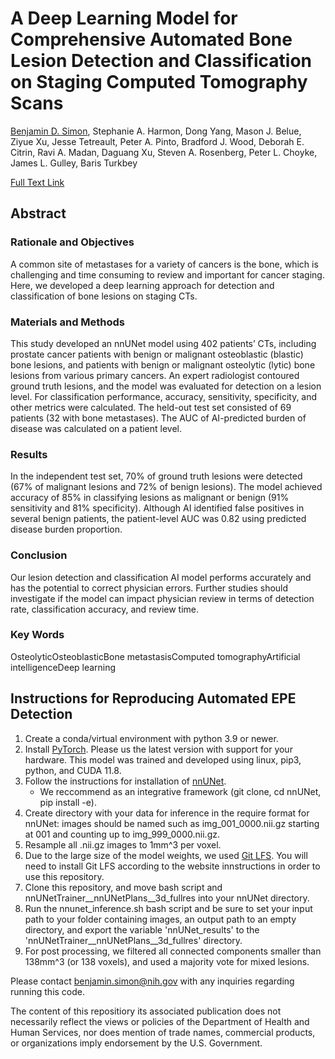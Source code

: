 # A Deep Learning Model for Comprehensive Automated Bone Lesion Detection and Classification on Staging Computed Tomography Scans
[Benjamin D. Simon](https://www.linkedin.com/in/benjamin-dabora-simon/), Stephanie A. Harmon, Dong Yang, Mason J. Belue, Ziyue Xu, Jesse Tetreault, Peter A. Pinto, Bradford J. Wood, Deborah E. Citrin, Ravi A. Madan, Daguang Xu, Steven A. Rosenberg, Peter L. Choyke, James L. Gulley, Baris Turkbey

[Full Text Link](https://www.sciencedirect.com/science/article/pii/S1076633225005707?via%3Dihub)

## Abstract
### Rationale and Objectives
A common site of metastases for a variety of cancers is the bone, which is challenging and time consuming to review and important for cancer staging. Here, we developed a deep learning approach for detection and classification of bone lesions on staging CTs.
### Materials and Methods
This study developed an nnUNet model using 402 patients’ CTs, including prostate cancer patients with benign or malignant osteoblastic (blastic) bone lesions, and patients with benign or malignant osteolytic (lytic) bone lesions from various primary cancers. An expert radiologist contoured ground truth lesions, and the model was evaluated for detection on a lesion level. For classification performance, accuracy, sensitivity, specificity, and other metrics were calculated. The held-out test set consisted of 69 patients (32 with bone metastases). The AUC of AI-predicted burden of disease was calculated on a patient level.
### Results
In the independent test set, 70% of ground truth lesions were detected (67% of malignant lesions and 72% of benign lesions). The model achieved accuracy of 85% in classifying lesions as malignant or benign (91% sensitivity and 81% specificity). Although AI identified false positives in several benign patients, the patient-level AUC was 0.82 using predicted disease burden proportion.
### Conclusion
Our lesion detection and classification AI model performs accurately and has the potential to correct physician errors. Further studies should investigate if the model can impact physician review in terms of detection rate, classification accuracy, and review time.
### Key Words
OsteolyticOsteoblasticBone metastasisComputed tomographyArtificial intelligenceDeep learning

## Instructions for Reproducing Automated EPE Detection
1. Create a conda/virtual environment with python 3.9 or newer. 
2. Install [PyTorch](https://pytorch.org/get-started/locally/). Please us the latest version with support for your hardware. This model was trained and developed using linux, pip3, python, and CUDA 11.8.
3. Follow the instructions for installation of [nnUNet](https://github.com/MIC-DKFZ/nnUNet/tree/master). 
    - We reccommend as an integrative framework (git clone, cd nnUNet, pip install -e).
4. Create directory with your data for inference in the require format for nnUNet: images should be named such as img_001_0000.nii.gz starting at 001 and counting up to img_999_0000.nii.gz.
5. Resample all .nii.gz images to 1mm^3 per voxel.
6. Due to the large size of the model weights, we used [Git LFS](https://git-lfs.com/). You will need to install Git LFS according to the website innstructions in order to use this repository.
7. Clone this repository, and move bash script and nnUNetTrainer__nnUNetPlans__3d_fullres into your nnUNet directory.
8. Run the nnunet_inference.sh bash script and be sure to set your input path to your folder containing images, an output path to an empty directory, and export the variable 'nnUNet_results' to the 'nnUNetTrainer__nnUNetPlans__3d_fullres' directory.
9. For post processing, we filtered all connected components smaller than 138mm^3 (or 138 voxels), and used a majority vote for mixed lesions.

Please contact benjamin.simon@nih.gov with any inquiries regarding running this code.

The content of this repositiory its associated publication does not necessarily reflect the views or policies of the Department of Health and Human Services, nor does mention of trade names, commercial products, or organizations imply endorsement by the U.S. Government. 
